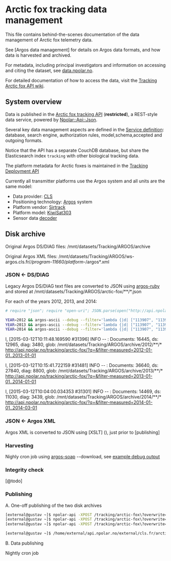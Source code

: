 # Arctic fox tracking data management

This file contains behind-the-scenes documentation of the data management of Arctic fox telemetry data.

See [Argos data management] for details on Argos data formats, and how data is harvested and archived.

For metadata, including principal investigators and information on accessing and citing the dataset, see [data.npolar.no](https://data.npolar.no/dataset/8337bbf0-85e9-49cb-b070-9fa5fe503c82).

For detailed documentation of how to access the data, visit the [Tracking Arctic fox API wiki](https://github.com/npolar/api.npolar.no/wiki/Tracking-Arctic-fox-API).

## System overview

Data is published in the [Arctic fox tracking API](https://api.npolar.no/tracking/arctic-fox/?q=) (**restricted**), a REST-style data service, powered by [Npolar::Api::Json](https://github.com/npolar/api.npolar.no/blob/master/lib/npolar/api/json.rb).

Several key data management aspects are defined in the [Service definition](http://api.npolar.no/service/tracking-arctic-fox-api): database, search engine, authorization rules, model,schema,accepted and outgoing formats.

Notice that the API has a separate CouchDB database, but share the Elasticsearch index ```tracking``` with other biological tracking data.

The platform metadata for Arctic foxes is maintained in the [Tracking Deployment API](http://api.npolar.no/tracking/deployment/?q=&filter-object=Arctic+fox)

Currently all transmitter platforms use the Argos system and all units are the same model: 
* Data provider: [CLS](http://cls.fr)
* Positioning technology: [Argos](http://en.wikipedia.org/wiki/Argos_system) system
* Platform vendor: [Sirtrack](http://sirtrack.com)
* Platform model: [KiwiSat303](http://www.sirtrack.com/images/pdfs/303_K3HVHF.pdf)
* Sensor data [decoder](https://github.com/npolar/argos-ruby/blob/master/lib/argos/kiwisat303_decoder.rb)

## Disk archive

Original Argos DS/DIAG files: /mnt/datasets/Tracking/ARGOS/archive

Original Argos XML files: /mnt/datasets/Tracking/ARGOS/ws-argos.cls.fr/*/program-11660/platform-*/argos*.xml

### JSON <- DS/DIAG
Legacy Argos DS/DIAG text files are converted to JSON using [argos-ruby](https://github.com/npolar/argos-ruby) and stored at /mnt/datasets/Tracking/ARGOS/arctic-fox/**/*.json 

For each of the years 2012, 2013, and 2014:
```sh
# require "json"; require "open-uri"; JSON.parse(open("http://api.npolar.no/tracking/deployment/?q=&filter-object=Arctic+fox&fields=platform&format=json&variant=array").read).map {|d| d["platform"].to_s }.sort.uniq 

YEAR=2012 && argos-ascii --debug --filter='lambda {|d| ["113907", "113908", "113909", "113910", "113911", "113912", "113913", "113914", "113915", "131424", "131425", "131426", "131427", "131428"].include? d[:platform].to_s }' /mnt/datasets/Tracking/ARGOS/archive/$YEAR > /mnt/datasets/Tracking/ARGOS/arctic-fox/arctic-fox-$YEAR.json
YEAR=2013 && argos-ascii --debug --filter='lambda {|d| ["113907", "113908", "113909", "113910", "113911", "113912", "113913", "113914", "113915", "131424", "131425", "131426", "131427", "131428"].include? d[:platform].to_s }' /mnt/datasets/Tracking/ARGOS/archive/$YEAR > /mnt/datasets/Tracking/ARGOS/arctic-fox/arctic-fox-$YEAR.json
YEAR=2014 && argos-ascii --debug --filter='lambda {|d| ["113907", "113908", "113909", "113910", "113911", "113912", "113913", "113914", "113915", "131424", "131425", "131426", "131427", "131428"].include? d[:platform].to_s }' /mnt/datasets/Tracking/ARGOS/archive/$YEAR > /mnt/datasets/Tracking/ARGOS/arctic-fox/arctic-fox-$YEAR.json

```

I, [2015-03-12T10:11:48.169590 #31396]  INFO -- : Documents: 16445, ds: 12965, diag: 3480, glob: /mnt/datasets/Tracking/ARGOS/archive/2012/**/*
http://api.npolar.no/tracking/arctic-fox/?q=&filter-measured=2012-01-01..2013-01-01

I, [2015-03-12T10:15:41.722159 #31481]  INFO -- : Documents: 36640, ds: 27840, diag: 8800, glob: /mnt/datasets/Tracking/ARGOS/archive/2013/**/*
http://api.npolar.no/tracking/arctic-fox/?q=&filter-measured=2013-01-01..2014-01-01

I, [2015-03-12T10:04:00.034353 #31301]  INFO -- : Documents: 14469, ds: 11030, diag: 3439, glob: /mnt/datasets/Tracking/ARGOS/archive/2014/**/*
http://api.npolar.no/tracking/arctic-fox/?q=&filter-measured=2014-01-01..2014-03-01

### JSON <- Argos XML

Argos XML is converted to JSON using [XSLT] (), just prior to [publishing]

### Harvesting

Nighly cron job using [argos-soap](https://github.com/npolar/argos-ruby) --download, see [example debug output](https://raw.githubusercontent.com/npolar/api.npolar.no/master/external/cls.fr/arctic-fox/argos-soap-download.md)

### Integrity check

[@todo]

### Publishing

A. One-off publishing of the two disk archives

```sh
[external@gustav ~]$ npolar-api -XPOST /tracking/arctic-fox\?overwrite=true -d@/mnt/datasets/Tracking/ARGOS/seed/arctic-fox/arctic-fox-2012.json
[external@gustav ~]$ npolar-api -XPOST /tracking/arctic-fox\?overwrite=true -d@/mnt/datasets/Tracking/ARGOS/seed/arctic-fox/arctic-fox-2013.json
[external@gustav ~]$ npolar-api -XPOST /tracking/arctic-fox\?overwrite=true -d@/mnt/datasets/Tracking/ARGOS/seed/arctic-fox/arctic-fox-2014.json

[external@gustav ~]$ /home/external/api.npolar.no/external/cls.fr/arctic-fox/bin/npolar-argos-publish-arctic-fox-xml https://api.npolar.no/tracking/arctic-fox "/mnt/datasets/Tracking/ARGOS/ws-argos.cls.fr/*/program-11660/platform-*/argos*.xml"
```

B. Data publishing

Nightly cron job